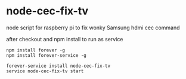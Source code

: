 # node-cec-fix-tv
node script for raspberry pi to fix wonky Samsung hdmi cec command


after checkout and npm install to run as service

    npm install forever -g
    npm install forever-service -g
    
    forever-service install node-cec-fix-tv
    service node-cec-fix-tv start
    
